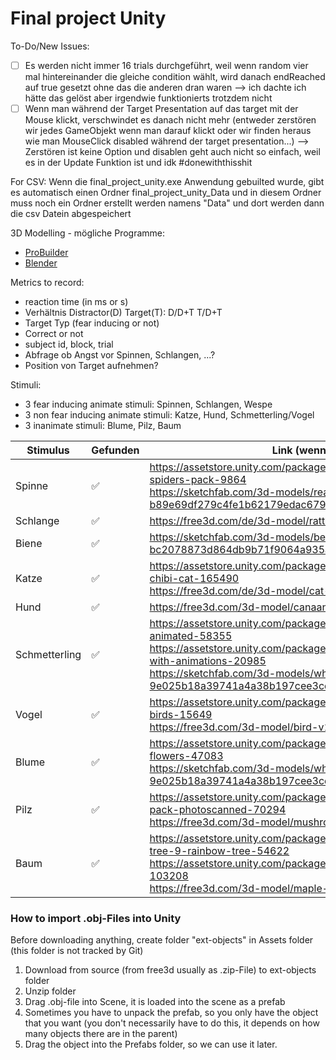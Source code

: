 # Final project Unity

To-Do/New Issues:
- [ ] Es werden nicht immer 16 trials durchgeführt, weil wenn random vier mal hintereinander die gleiche condition wählt, wird danach endReached auf true gesetzt ohne das die anderen dran waren --> ich dachte ich hätte das gelöst aber irgendwie funktionierts trotzdem nicht 
- [ ] Wenn man während der Target Presentation auf das target mit der Mouse klickt, verschwindet es danach nicht mehr (entweder zerstören wir jedes GameObjekt wenn man darauf klickt oder wir finden heraus wie man MouseClick disabled während der target presentation...) --> Zerstören ist keine Option und disablen geht auch nicht so einfach, weil es in der Update Funktion ist und idk #donewiththisshit

For CSV:
Wenn die final_project_unity.exe Anwendung gebuilted wurde, gibt es automatisch einen Ordner final_project_unity_Data und in diesem Ordner muss noch ein Ordner erstellt werden namens "Data" und dort werden dann die csv Datein abgespeichert 

3D Modelling - mögliche Programme:
- [ProBuilder](https://docs.unity3d.com/Packages/com.unity.probuilder@4.0/manual/index.html)
- [Blender](https://www.blender.org/)

Metrics to record:
- reaction time (in ms or s)
- Verhältnis Distractor(D) Target(T): D/D+T T/D+T
- Target Typ (fear inducing or not)
- Correct or not
- subject id, block, trial
- Abfrage ob Angst vor Spinnen, Schlangen, ...?
- Position von Target aufnehmen?
 
 Stimuli:
 - 3 fear inducing animate stimuli: Spinnen, Schlangen, Wespe
 - 3 non fear inducing animate stimuli: Katze, Hund, Schmetterling/Vogel
 - 3 inanimate stimuli: Blume, Pilz, Baum
 
 |Stimulus|Gefunden|Link (wenn möglich)| Importiert |
 |--------|--------|-------------------|------------|
 | Spinne | :white_check_mark: |   https://assetstore.unity.com/packages/3d/characters/animals/animated-spiders-pack-9864  <br /> https://sketchfab.com/3d-models/realistic-spider-b89e69df279c4fe1b62179edac679617 | :white_check_mark: |
 | Schlange | :white_check_mark: | https://free3d.com/de/3d-model/rattlesnake-v04--784635.html   |  :white_check_mark:   |
 | Biene | :white_check_mark:  |   https://sketchfab.com/3d-models/bee-lowpoly-bc2078873d864db9b71f9064a935af7d | :white_check_mark:     |
 | Katze |  :white_check_mark:  |    https://assetstore.unity.com/packages/3d/characters/animals/free-chibi-cat-165490 <br />  https://free3d.com/de/3d-model/cat-v1--326682.html  | :white_check_mark: |
 | Hund |  :white_check_mark:   |    https://free3d.com/3d-model/canaan-dog-v1--72376.html     |  :white_check_mark:  |
 | Schmetterling | :white_check_mark: |  https://assetstore.unity.com/packages/3d/characters/animals/butterfly-animated-58355  <br />                          https://assetstore.unity.com/packages/3d/characters/animals/butterfly-with-animations-20985 <br /> https://sketchfab.com/3d-models/white-flower-9e025b18a39741a4a38b197cee3cdcac |  :white_check_mark:   |
 | Vogel | :white_check_mark:  | https://assetstore.unity.com/packages/3d/characters/animals/living-birds-15649  <br /> https://free3d.com/3d-model/bird-v1--875504.html |   :white_check_mark:    |
 | Blume | :white_check_mark: |  https://assetstore.unity.com/packages/3d/vegetation/plants/lowpoly-flowers-47083 <br/> https://sketchfab.com/3d-models/white-flower-9e025b18a39741a4a38b197cee3cdcac |   :white_check_mark:       |
 | Pilz |   :white_check_mark:  |     https://assetstore.unity.com/packages/3d/environments/toadstools-pack-photoscanned-70294  <br/> https://free3d.com/3d-model/mushroomshitake--119909.html | :white_check_mark:  |
 | Baum |  :white_check_mark:   |    https://assetstore.unity.com/packages/3d/vegetation/trees/realistic-tree-9-rainbow-tree-54622 <br />                                https://assetstore.unity.com/packages/3d/vegetation/trees/free-trees-103208 <br/>  https://free3d.com/3d-model/maple-tree-262328.html | :white_check_mark:  |
 
### How to import .obj-Files into Unity
Before downloading anything, create folder "ext-objects" in Assets folder (this folder is not tracked by Git)
1. Download from source (from free3d usually as .zip-File) to ext-objects folder
2. Unzip folder
3. Drag .obj-file into Scene, it is loaded into the scene as a prefab
4. Sometimes you have to unpack the prefab, so you only have the object that you want (you don't necessarily have to do this, it depends on how many objects there are in the parent)
5. Drag the object into the Prefabs folder, so we can use it later.
